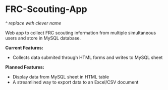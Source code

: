 # FRC-Scouting-App
*^ replace with clever name*

Web app to collect FRC scouting information from multiple simultaneous users and store in MySQL database.

**Current Features:**

* Collects data submited through HTML forms and writes to MySQL sheet

**Planned Features:**

* Display data from MySQL sheet in HTML table
* A streamlined way to export data to an Excel/CSV document
